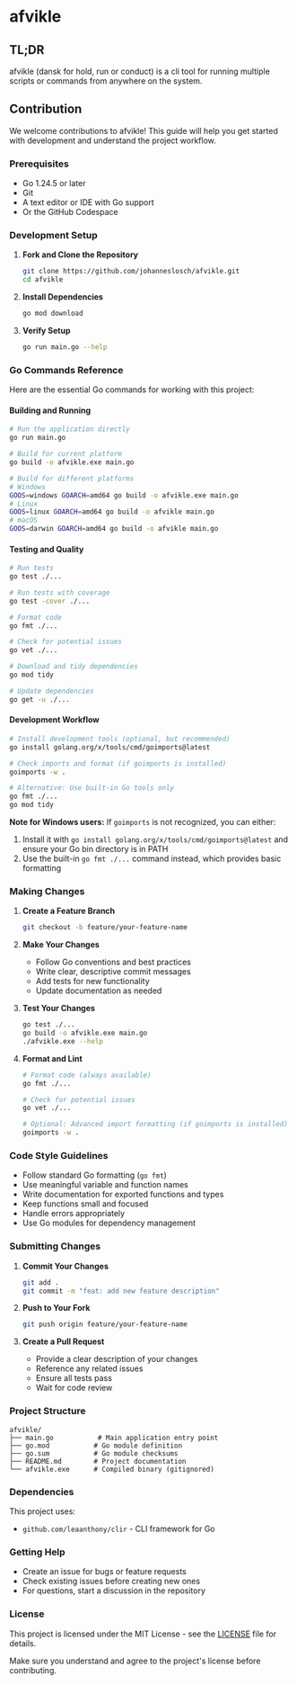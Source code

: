 # afvikle

## TL;DR

afvikle (dansk for hold, run or conduct) is a cli tool for running multiple scripts or commands from anywhere on the system.

## Contribution

We welcome contributions to afvikle! This guide will help you get started with development and understand the project workflow.

### Prerequisites

- Go 1.24.5 or later
- Git
- A text editor or IDE with Go support
- Or the GitHub Codespace

### Development Setup

1. **Fork and Clone the Repository**

   ```bash
   git clone https://github.com/johanneslosch/afvikle.git
   cd afvikle
   ```

2. **Install Dependencies**

   ```bash
   go mod download
   ```

3. **Verify Setup**
   ```bash
   go run main.go --help
   ```

### Go Commands Reference

Here are the essential Go commands for working with this project:

#### Building and Running

```bash
# Run the application directly
go run main.go

# Build for current platform
go build -o afvikle.exe main.go

# Build for different platforms
# Windows
GOOS=windows GOARCH=amd64 go build -o afvikle.exe main.go
# Linux
GOOS=linux GOARCH=amd64 go build -o afvikle main.go
# macOS
GOOS=darwin GOARCH=amd64 go build -o afvikle main.go
```

#### Testing and Quality

```bash
# Run tests
go test ./...

# Run tests with coverage
go test -cover ./...

# Format code
go fmt ./...

# Check for potential issues
go vet ./...

# Download and tidy dependencies
go mod tidy

# Update dependencies
go get -u ./...
```

#### Development Workflow

```bash
# Install development tools (optional, but recommended)
go install golang.org/x/tools/cmd/goimports@latest

# Check imports and format (if goimports is installed)
goimports -w .

# Alternative: Use built-in Go tools only
go fmt ./...
go mod tidy
```

**Note for Windows users:** If `goimports` is not recognized, you can either:

1. Install it with `go install golang.org/x/tools/cmd/goimports@latest` and ensure your Go bin directory is in PATH
2. Use the built-in `go fmt ./...` command instead, which provides basic formatting

### Making Changes

1. **Create a Feature Branch**

   ```bash
   git checkout -b feature/your-feature-name
   ```

2. **Make Your Changes**

   - Follow Go conventions and best practices
   - Write clear, descriptive commit messages
   - Add tests for new functionality
   - Update documentation as needed

3. **Test Your Changes**

   ```bash
   go test ./...
   go build -o afvikle.exe main.go
   ./afvikle.exe --help
   ```

4. **Format and Lint**

   ```bash
   # Format code (always available)
   go fmt ./...

   # Check for potential issues
   go vet ./...

   # Optional: Advanced import formatting (if goimports is installed)
   goimports -w .
   ```

### Code Style Guidelines

- Follow standard Go formatting (`go fmt`)
- Use meaningful variable and function names
- Write documentation for exported functions and types
- Keep functions small and focused
- Handle errors appropriately
- Use Go modules for dependency management

### Submitting Changes

1. **Commit Your Changes**

   ```bash
   git add .
   git commit -m "feat: add new feature description"
   ```

2. **Push to Your Fork**

   ```bash
   git push origin feature/your-feature-name
   ```

3. **Create a Pull Request**
   - Provide a clear description of your changes
   - Reference any related issues
   - Ensure all tests pass
   - Wait for code review

### Project Structure

```
afvikle/
├── main.go           # Main application entry point
├── go.mod           # Go module definition
├── go.sum           # Go module checksums
├── README.md        # Project documentation
└── afvikle.exe      # Compiled binary (gitignored)
```

### Dependencies

This project uses:

- `github.com/leaanthony/clir` - CLI framework for Go

### Getting Help

- Create an issue for bugs or feature requests
- Check existing issues before creating new ones
- For questions, start a discussion in the repository

### License

This project is licensed under the MIT License - see the [LICENSE](LICENSE) file for details.

Make sure you understand and agree to the project's license before contributing.
